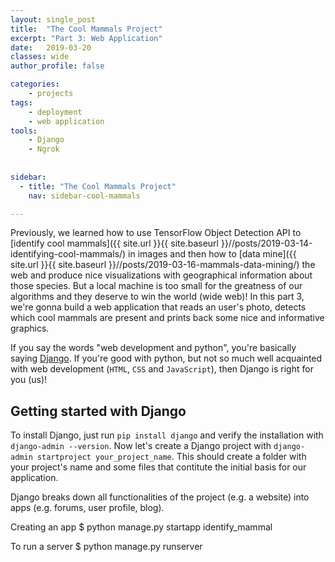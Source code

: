 ```yaml
---
layout: single_post
title:  "The Cool Mammals Project"
excerpt: "Part 3: Web Application"
date:   2019-03-20
classes: wide
author_profile: false

categories: 
    - projects
tags: 
    - deployment
    - web application
tools:    
    - Django
    - Ngrok
  
  
sidebar:
  - title: "The Cool Mammals Project"
    nav: sidebar-cool-mammals

---  
```



Previously, we learned how to use TensorFlow Object Detection API to [identify cool mammals]({{ site.url }}{{ site.baseurl }}//posts/2019-03-14-identifying-cool-mammals/) in images and then how to [data mine]({{ site.url }}{{ site.baseurl }}//posts/2019-03-16-mammals-data-mining/) the web and produce nice visualizations with geographical information about those species. But a local machine is too small for the greatness of our algorithms and they deserve to win the world (wide web)! In this part 3, we're gonna build a web application that reads an user's photo, detects which cool mammals are present and prints back some nice and informative graphics.

If you say the words "web development and python", you're basically saying [Django](https://www.djangoproject.com/). If you're good with python, but not so much well acquainted with web development (`HTML`, `CSS` and `JavaScript`), then Django is right for you (us)!


## Getting started with Django
To install Django, just run `pip install django` and verify the installation with `django-admin --version`. Now let's create a Django project with `django-admin startproject your_project_name`. This should create a folder with your project's name and some files that contitute the initial basis for our application.

Django breaks down all functionalities of the project (e.g. a website) into apps (e.g. forums, user profile, blog).



Creating an app
$ python manage.py startapp identify_mammal

To run a server
$ python manage.py runserver



